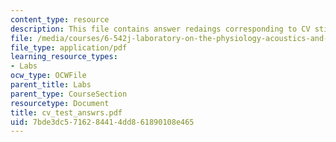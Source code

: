 ```yaml
---
content_type: resource
description: This file contains answer redaings corresponding to CV stimuli test.
file: /media/courses/6-542j-laboratory-on-the-physiology-acoustics-and-perception-of-speech-fall-2005/7bde3dc5716284414dd861890108e465_cv_test_answrs.pdf
file_type: application/pdf
learning_resource_types:
- Labs
ocw_type: OCWFile
parent_title: Labs
parent_type: CourseSection
resourcetype: Document
title: cv_test_answrs.pdf
uid: 7bde3dc5-7162-8441-4dd8-61890108e465
---
```

